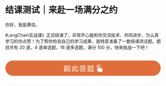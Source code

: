# 结课测试｜来赴一场满分之约
你好，我是黄佳。

《LangChain实战课》正式结课了，非常开心能和你交流技术、共同进步，为认真学习的你点赞！为了帮你检验自己的学习成果，我特意准备了一套结课测试题。题目共有 20 道，4 道单选题，16 道多选题，满分 100 分，快来挑战一下吧！

[![](images/719658/28d1be62669b4f3cc01c36466bf811a4.png)](http://time.geekbang.org/quiz/intro?act_id=6396&exam_id=13839)